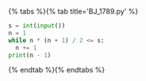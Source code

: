 {% tabs %}{% tab title='BJ_1789.py' %}

```py
s = int(input())
n = 1
while n * (n + 1) / 2 <= s:
  n += 1
print(n - 1)
```

{% endtab %}{% endtabs %}
